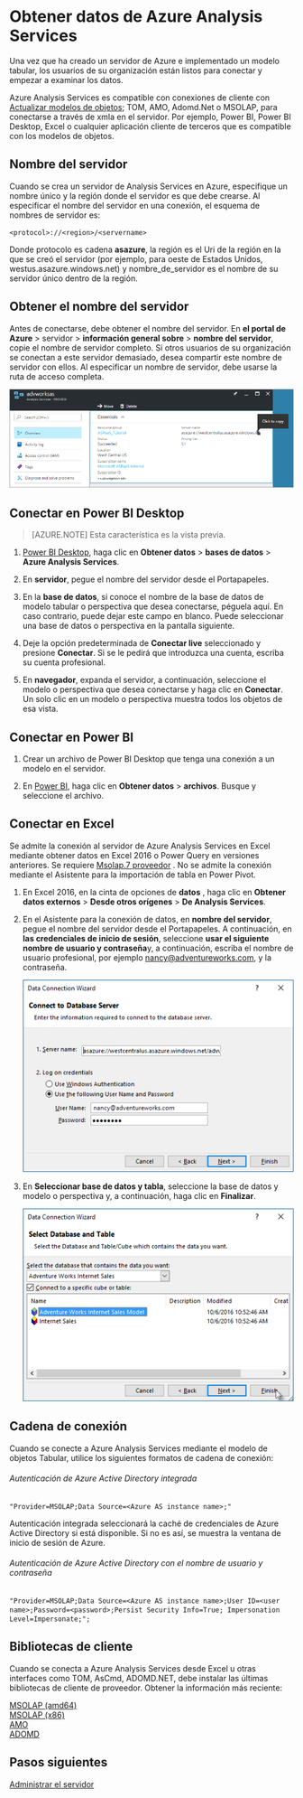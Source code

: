 <properties
   pageTitle="Obtener datos de Analysis Services de Azure | Microsoft Azure"
   description="Obtenga información sobre cómo conectarse y obtener datos de un servidor de Analysis Services en Azure."
   services="analysis-services"
   documentationCenter=""
   authors="minewiskan"
   manager="erikre"
   editor=""
   tags=""/>
<tags
   ms.service="analysis-services"
   ms.devlang="NA"
   ms.topic="article"
   ms.tgt_pltfrm="NA"
   ms.workload="na"
   ms.date="10/24/2016"
   ms.author="owend"/>

# <a name="get-data-from-azure-analysis-services"></a>Obtener datos de Azure Analysis Services
Una vez que ha creado un servidor de Azure e implementado un modelo tabular, los usuarios de su organización están listos para conectar y empezar a examinar los datos.

Azure Analysis Services es compatible con conexiones de cliente con [Actualizar modelos de objetos](#client-libraries); TOM, AMO, Adomd.Net o MSOLAP, para conectarse a través de xmla en el servidor. Por ejemplo, Power BI, Power BI Desktop, Excel o cualquier aplicación cliente de terceros que es compatible con los modelos de objetos.

## <a name="server-name"></a>Nombre del servidor
Cuando se crea un servidor de Analysis Services en Azure, especifique un nombre único y la región donde el servidor es que debe crearse. Al especificar el nombre del servidor en una conexión, el esquema de nombres de servidor es:
```
<protocol>://<region>/<servername>
```
 Donde protocolo es cadena **asazure**, la región es el Uri de la región en la que se creó el servidor (por ejemplo, para oeste de Estados Unidos, westus.asazure.windows.net) y nombre_de_servidor es el nombre de su servidor único dentro de la región.

## <a name="get-the-server-name"></a>Obtener el nombre del servidor
Antes de conectarse, debe obtener el nombre del servidor. En **el portal de Azure** > servidor > **información general sobre** > **nombre del servidor**, copie el nombre de servidor completo. Si otros usuarios de su organización se conectan a este servidor demasiado, desea compartir este nombre de servidor con ellos. Al especificar un nombre de servidor, debe usarse la ruta de acceso completa.

![Obtener el nombre del servidor de Azure](./media/analysis-services-deploy/aas-deploy-get-server-name.png)


## <a name="connect-in-power-bi-desktop"></a>Conectar en Power BI Desktop

> [AZURE.NOTE] Esta característica es la vista previa.

1. [Power BI Desktop](https://powerbi.microsoft.com/desktop/), haga clic en **Obtener datos** > **bases de datos** > **Azure Analysis Services**.

2. En **servidor**, pegue el nombre del servidor desde el Portapapeles.

3. En la **base de datos**, si conoce el nombre de la base de datos de modelo tabular o perspectiva que desea conectarse, péguela aquí. En caso contrario, puede dejar este campo en blanco. Puede seleccionar una base de datos o perspectiva en la pantalla siguiente.

4. Deje la opción predeterminada de **Conectar live** seleccionado y presione **Conectar**. Si se le pedirá que introduzca una cuenta, escriba su cuenta profesional.

5. En **navegador**, expanda el servidor, a continuación, seleccione el modelo o perspectiva que desea conectarse y haga clic en **Conectar**. Un solo clic en un modelo o perspectiva muestra todos los objetos de esa vista.


## <a name="connect-in-power-bi"></a>Conectar en Power BI
1. Crear un archivo de Power BI Desktop que tenga una conexión a un modelo en el servidor.

2. En [Power BI](https://powerbi.microsoft.com), haga clic en **Obtener datos** > **archivos**. Busque y seleccione el archivo.


## <a name="connect-in-excel"></a>Conectar en Excel
Se admite la conexión al servidor de Azure Analysis Services en Excel mediante obtener datos en Excel 2016 o Power Query en versiones anteriores. Se requiere [Msolap.7 proveedor](https://aka.ms/msolap) . No se admite la conexión mediante el Asistente para la importación de tabla en Power Pivot.

1. En Excel 2016, en la cinta de opciones de **datos** , haga clic en **Obtener datos externos** > **Desde otros orígenes** > **De Analysis Services**.

2. En el Asistente para la conexión de datos, en **nombre del servidor**, pegue el nombre del servidor desde el Portapapeles. A continuación, en **las credenciales de inicio de sesión**, seleccione **usar el siguiente nombre de usuario y contraseña**y, a continuación, escriba el nombre de usuario profesional, por ejemplo nancy@adventureworks.com, y la contraseña.

    ![Conectar en el inicio de sesión de Excel](./media/analysis-services-connect/aas-connect-excel-logon.png)

4. En **Seleccionar base de datos y tabla**, seleccione la base de datos y modelo o perspectiva y, a continuación, haga clic en **Finalizar**.

    ![Conectar en el modelo de selección de Excel](./media/analysis-services-connect/aas-connect-excel-select.png)

## <a name="connection-string"></a>Cadena de conexión
Cuando se conecte a Azure Analysis Services mediante el modelo de objetos Tabular, utilice los siguientes formatos de cadena de conexión:

###### <a name="integrated-azure-active-directory-authentication"></a>Autenticación de Azure Active Directory integrada
```
"Provider=MSOLAP;Data Source=<Azure AS instance name>;"
```
Autenticación integrada seleccionará la caché de credenciales de Azure Active Directory si está disponible. Si no es así, se muestra la ventana de inicio de sesión de Azure.

###### <a name="azure-active-directory-authentication-with-username-and-password"></a>Autenticación de Azure Active Directory con el nombre de usuario y contraseña
```
"Provider=MSOLAP;Data Source=<Azure AS instance name>;User ID=<user name>;Password=<password>;Persist Security Info=True; Impersonation Level=Impersonate;";
```

## <a name="client-libraries"></a>Bibliotecas de cliente
Cuando se conecta a Azure Analysis Services desde Excel u otras interfaces como TOM, AsCmd, ADOMD.NET, debe instalar las últimas bibliotecas de cliente de proveedor. Obtener la información más reciente:  

[MSOLAP (amd64)](https://go.microsoft.com/fwlink/?linkid=829576)</br>
[MSOLAP (x86)](https://go.microsoft.com/fwlink/?linkid=829575)</br>
[AMO](https://go.microsoft.com/fwlink/?linkid=829578)</br>
[ADOMD](https://go.microsoft.com/fwlink/?linkid=829577)</br>



## <a name="next-steps"></a>Pasos siguientes
[Administrar el servidor](analysis-services-manage.md)
